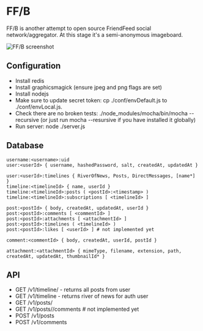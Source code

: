 FF/B
====

FF/B is another attempt to open source FriendFeed social
network/aggregator. At this stage it's a semi-anonymous imageboard.

![FF/B screenshot](http://epicmonkey.org/b/ffb_small.png)

Configuration
-------------

- Install redis
- Install graphicsmagick (ensure jpeg and png flags are set)
- Install nodejs
- Make sure to update secret token: cp ./conf/envDefault.js to
  ./conf/envLocal.js.
- Check there are no broken tests: ./node_modules/mocha/bin/mocha
  --recursive (or just run mocha --resursive if you have installed it
  globally)
- Run server: node ./server.js

Database
--------

```
username:<username>:uid
user:<userId> { username, hashedPassword, salt, createdAt, updatedAt }

user:<userId>:timelines { RiverOfNews, Posts, DirectMessages, [name*] }
timeline:<timelineId> { name, userId }
timeline:<timelineId>:posts ( <postId>:<timestamp> )
timeline:<timelineId>:subscriptions [ <timelineId> ]

post:<postId> { body, createdAt, updatedAt, userId }
post:<postId>:comments [ <commentId> ]
post:<postId>:attachments [ <attachmentId> ]
post:<postId>:timelines ( <timelineId> )
post:<postId>:likes [ <userId> ] # not implemented yet

comment:<commentId> { body, createdAt, userId, postId }

attachment:<attachmentId> { mimeType, filename, extension, path, createdAt, updatedAt, thumbnailId* }
```

API
---

- GET /v1/timeline/<username> - returns all posts from user <username>
- GET /v1/timeline - returns river of news for auth user
- GET /v1/posts/<postId>
- GET /v1/posts/<postId>/comments # not implemented yet
- POST /v1/posts
- POST /v1/comments
